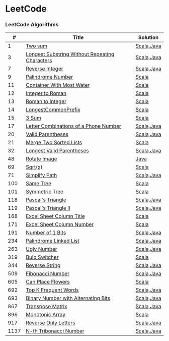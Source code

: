 LeetCode
========

### LeetCode Algorithms

| # | Title | Solution | 
|---| ----- | -------- | 
|   1|[Two sum](https://leetcode.com/problems/two-sum/)|[Scala](src/solutions/scala/N1TwoSum.scala),[Java](src/solutions/java/N1TwoSum.java)|
|   3|[Longest Substring Without Repeating Characters](https://leetcode.com/longest-substring-without-repeating-characters/)|[Scala](src/solutions/scala/N3LongestSubstring.scala),[Java](src/solutions/java/N3LongestSubstring.java)|
|   7|[Reverse Integer](https://leetcode.com/problems/reverse-integer/)|[Scala](src/solutions/scala/N7ReverseInteger.scala),[Java](src/solutions/java/N7ReverseInteger.java)|
|   9|[Palindrome Number](https://leetcode.com/problems/palindrome-number/)|[Scala](src/solutions/scala/N9PalindromeNumber.scala)|
|  11|[Container With Most Water](https://leetcode.com/problems/container-with-most-water/)|[Scala](src/solutions/scala/N11ContainerWithMostWater.scala)|
|  12|[Integer to Roman](https://leetcode.com/problems/integer-to-roman/)|[Scala](src/solutions/scala/N12N13Roman.scala)|
|  13|[Roman to Integer](https://leetcode.com/problems/roman-to-integer/)|[Scala](src/solutions/scala/N12N13Roman.scala)|
|  14|[LongestCommonPrefix](https://leetcode.com/problems/longest-common-prefix/)|[Scala](src/solutions/scala/N14LongestCommonPrefix.scala)|
|  15|[3 Sum](https://leetcode.com/problems/3sum/)|[Scala](src/solutions/scala/N15ThreeSum.scala)|
|  17|[Letter Combinations of a Phone Number](https://leetcode.com/problems/letter-combinations-of-a-phone-number/)|[Scala](src/solutions/scala/N17PhoneNumber.scala),[Java](src/solutions/java/N17PhoneNumber.java)|
|  20|[Valid Parentheses](https://leetcode.com/problems/valid-parentheses/)|[Scala](src/solutions/scala/N20N32Parentheses.scala),[Java](src/solutions/java/N20N32Parentheses.java)|
|  21|[Merge Two Sorted Lists](https://leetcode.com/problems/merge-two-sorted-lists/)|[Scala](src/solutions/scala/N21MergeTwoSortedLists.scala)|
|  32|[Longest Valid Parentheses](https://leetcode.com/problems/longest-valid-parentheses)|[Scala](src/solutions/scala/N20N32Parentheses.scala),[Java](src/solutions/java/N20N32Parentheses.java)|
|  48|[Rotate Image](https://leetcode.com/problems/rotate-image/)|[Java](src/solutions/java/N48RotateImage.java)|
|  69|[Sqrt(x)](https://leetcode.com/problems/sqrtx/)|[Scala](src/solutions/scala/N69Sqrtx.scala)|
|  71|[Simplify Path](https://leetcode.com/problems/simplify-path/)|[Scala](src/solutions/scala/N71SimplifyPath.scala),[Java](src/solutions/java/N71SimplifyPath.java)|
| 100|[Same Tree](https://leetcode.com/problems/same-tree/)|[Scala](src/solutions/scala/N100N101Tree.scala)|
| 101|[Symmetric Tree](https://leetcode.com/problems/symmetric-tree/)|[Scala](src/solutions/scala/N100N101Tree.scala)|
| 118|[Pascal's Triangle](https://leetcode.com/problems/pascals-triangle/)|[Scala](src/solutions/scala/N118N119PascalTriangle.scala),[Java](src/solutions/java/N118N119PascalTriangle.java)|
| 119|[Pascal's Triangle II](https://leetcode.com/problems/pascals-triangle-ii/)|[Scala](src/solutions/scala/N118N119PascalTriangle.scala),[Java](src/solutions/java/N118N119PascalTriangle.java)|
| 168|[Excel Sheet Column Title](https://leetcode.com/problems/excel-sheet-column-title/)|[Scala](src/solutions/scala/N168N171ExcelColumn.scala)|
| 171|[Excel Sheet Column Number](https://leetcode.com/problems/excel-sheet-column-number/)|[Scala](src/solutions/scala/N168N171ExcelColumn.scala)|
| 191|[Number of 1 Bits](https://leetcode.com/problems/number-of-1-bits/)|[Scala](src/solutions/scala/N191N693Bits.scala),[Java](src/solutions/java/N191N693Bits.java)|
| 234|[Palindrome Linked List](https://leetcode.com/problems/palindrome-linked-list/)|[Scala](src/solutions/scala/N234PalindromeLinkedList.scala),[Java](src/solutions/java/N234PalindromeLinkedList.java)|
| 263|[Ugly Number](https://leetcode.com/problems/ugly-number/)|[Scala](src/solutions/scala/N263UglyNumber.scala),[Java](src/solutions/java/N263UglyNumber.java)|
| 319|[Bulb Switcher](https://leetcode.com/problems/bulb-switcher/)|[Scala](src/solutions/scala/N319BulbSwitcher.scala)|
| 344|[Reverse String](https://leetcode.com/problems/reverse-string/)|[Scala](src/solutions/scala/N344ReverseString.scala),[Java](src/solutions/java/N344ReverseString.java)|
| 509|[Fibonacci Number](https://leetcode.com/problems/fibonacci-number/)|[Scala](src/solutions/scala/N509FibonacciNumber.scala),[Java](src/solutions/java/N509FibonacciNumber.java)|
| 605|[Can Place Flowers](https://leetcode.com/problems/can-place-flowers/)|[Scala](src/solutions/scala/N605CanPlaceFlowers.scala)|
| 692|[Top K Frequent Words](https://leetcode.com/problems/top-k-frequent-words/)|[Scala](src/solutions/scala/N692TopKFrequentWords.scala),[Java](src/solutions/java/N692TopKFrequentWords.java)|
| 693|[Binary Number with Alternating Bits](https://leetcode.com/problems/binary-number-with-alternating-bits/)|[Scala](src/solutions/scala/N191N693Bits.scala),[Java](src/solutions/java/N191N693Bits.java)|
| 867|[Transpose Matrix](https://leetcode.com/problems/transpose-matrix/)|[Scala](src/solutions/scala/N867TransposeMatrix.scala),[Java](src/solutions/java/N867TransposeMatrix.java)|
| 896|[Monotonic Array](https://leetcode.com/problems/monotonic-array/)|[Scala](src/solutions/scala/N896MonotonicArray.scala)|
| 917|[Reverse Only Letters](https://leetcode.com/problems/reverse-only-letters/)|[Scala](src/solutions/scala/N917ReverseOnlyLetters.scala),[Java](src/solutions/java/N917ReverseOnlyLetters.java)|
|1137|[N-th Tribonacci Number](https://leetcode.com/problems/n-th-tribonacci-number/)|[Scala](src/solutions/scala/N1137TribonacciNumber.scala),[Java](src/solutions/java/N1137TribonacciNumber.java)|